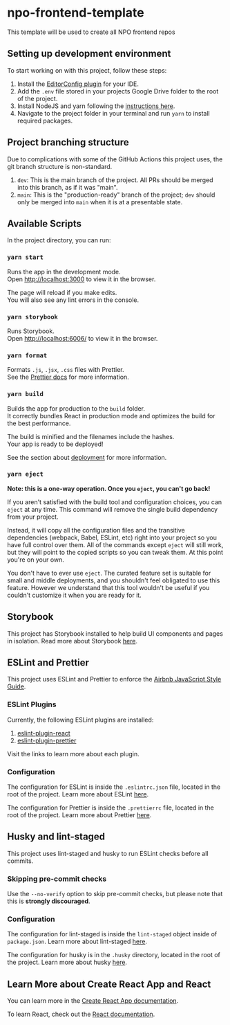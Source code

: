 # npo-frontend-template

This template will be used to create all NPO frontend repos

## Setting up development environment

To start working on with this project, follow these steps:

1. Install the [EditorConfig plugin](https://editorconfig.org/#download) for
   your IDE.
1. Add the `.env` file stored in your projects Google Drive folder to the root
   of the project.
1. Install NodeJS and yarn following the
   [instructions here](https://classic.yarnpkg.com/lang/en/docs/install).
1. Navigate to the project folder in your terminal and run `yarn` to install
   required packages.

## Project branching structure

Due to complications with some of the GitHub Actions this project uses, the git
branch structure is non-standard.

1. `dev`: This is the main branch of the project. All PRs should be merged into
   this branch, as if it was "main".
1. `main`: This is the "production-ready" branch of the project; `dev` should
   only be merged into `main` when it is at a presentable state.

## Available Scripts

In the project directory, you can run:

### `yarn start`

Runs the app in the development mode.\
Open [http://localhost:3000](http://localhost:3000) to view it in the browser.

The page will reload if you make edits.\
You will also see any lint errors in the console.

### `yarn storybook`

Runs Storybook.\
Open [http://localhost:6006/](http://localhost:6006) to view it in the browser.

### `yarn format`

Formats `.js`, `.jsx`, `.css` files with Prettier.\
See the [Prettier docs](https://prettier.io/docs/en/index.html) for more
information.

### `yarn build`

Builds the app for production to the `build` folder.\
It correctly bundles React in production mode and optimizes the build for the
best performance.

The build is minified and the filenames include the hashes.\
Your app is ready to be deployed!

See the section about
[deployment](https://facebook.github.io/create-react-app/docs/deployment) for
more information.

### `yarn eject`

**Note: this is a one-way operation. Once you `eject`, you can't go back!**

If you aren't satisfied with the build tool and configuration choices, you can
`eject` at any time. This command will remove the single build dependency from
your project.

Instead, it will copy all the configuration files and the transitive
dependencies (webpack, Babel, ESLint, etc) right into your project so you have
full control over them. All of the commands except `eject` will still work, but
they will point to the copied scripts so you can tweak them. At this point
you're on your own.

You don't have to ever use `eject`. The curated feature set is suitable for
small and middle deployments, and you shouldn't feel obligated to use this
feature. However we understand that this tool wouldn't be useful if you couldn't
customize it when you are ready for it.

## Storybook

This project has Storybook installed to help build UI components and pages in
isolation. Read more about Storybook [here](https://storybook.js.org/).

## ESLint and Prettier

This project uses ESLint and Prettier to enforce the
[Airbnb JavaScript Style Guide](https://github.com/airbnb/javascript).

### ESLint Plugins

Currently, the following ESLint plugins are installed:

1. [eslint-plugin-react](https://github.com/yannickcr/eslint-plugin-react)
1. [eslint-plugin-prettier](https://github.com/prettier/eslint-plugin-prettier)

Visit the links to learn more about each plugin.

### Configuration

The configuration for ESLint is inside the `.eslintrc.json` file, located in the
root of the project. Learn more about ESLint [here](https://eslint.org/).

The configuration for Prettier is inside the `.prettierrc` file, located in the
root of the project. Learn more about Prettier
[here](https://prettier.io/docs/en/index.html).

## Husky and lint-staged

This project uses lint-staged and husky to run ESLint checks before all commits.

### Skipping pre-commit checks

Use the `--no-verify` option to skip pre-commit checks, but please note that
this is **strongly discouraged**.

### Configuration

The configuration for lint-staged is inside the `lint-staged` object inside of
`package.json`. Learn more about lint-staged
[here](https://github.com/okonet/lint-staged).

The configuration for husky is in the `.husky` directory, located in the root of
the project. Learn more about husky [here](https://typicode.github.io/husky/).

## Learn More about Create React App and React

You can learn more in the
[Create React App documentation](https://facebook.github.io/create-react-app/docs/getting-started).

To learn React, check out the [React documentation](https://reactjs.org/).
